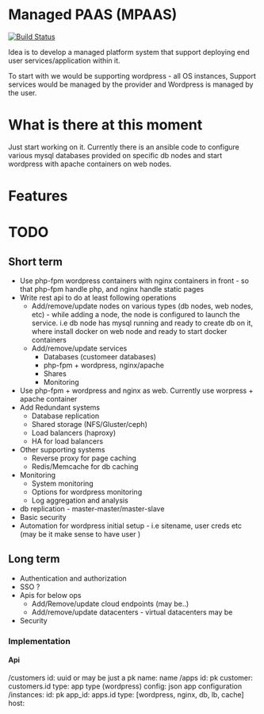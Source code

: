 # Managed PAAS (MPAAS)

[![Build Status](https://travis-ci.org/hkumarmk/mpaas.svg?branch=master)](https://travis-ci.org/hkumarmk/mpaas)

Idea is to develop a managed platform system that support deploying end user services/application within it.

To start with we would be supporting wordpress - all OS instances, Support services would be managed by the provider
and Wordpress is managed by the user.

# What is there at this moment
Just start working on it. Currently there is an ansible code to configure various mysql databases provided on specific
db nodes and start wordpress with apache containers on web nodes.

# Features

# TODO 

## Short term
* Use php-fpm wordpress containers with nginx containers in front - so that php-fpm handle php, and nginx handle static
pages
* Write rest api to do at least following operations
    * Add/remove/update nodes on various types (db nodes, web nodes, etc) - while adding a node, the node is configured
    to launch the service. i.e db node has mysql running and ready to create db on it, where install docker on web node
    and ready to start docker containers
    * Add/remove/update services
        * Databases (customeer databases)
        * php-fpm + wordpress, nginx/apache
        * Shares
        * Monitoring
* Use php-fpm + wordpress and nginx as web. Currently use worpress + apache container
* Add Redundant systems
    * Database replication
    * Shared storage (NFS/Gluster/ceph)
    * Load balancers (haproxy)
    * HA for load balancers
* Other supporting systems
    * Reverse proxy for page caching
    * Redis/Memcache for db caching
* Monitoring
    * System monitoring
    * Options for wordpress monitoring
    * Log aggregation and analysis
* db replication - master-master/master-slave
* Basic security
* Automation for wordpress initial setup - i.e sitename, user creds etc (may be it make sense to have user )
## Long term
* Authentication and authorization
* SSO ?
* Apis for below ops
    * Add/Remove/update cloud endpoints (may be..) 
    * Add/remove/update datacenters - virtual datacenters may be
* Security


### Implementation
#### Api

/customers
    id: uuid or may be just a pk
    name: name
/apps
    id: pk
    customer: customers.id
    type: app type (wordpress)
    config: json app configuration
/instances:
    id: pk
    app_id: apps.id
    type: [wordpress, nginx, db, lb, cache]
    host: 
    
